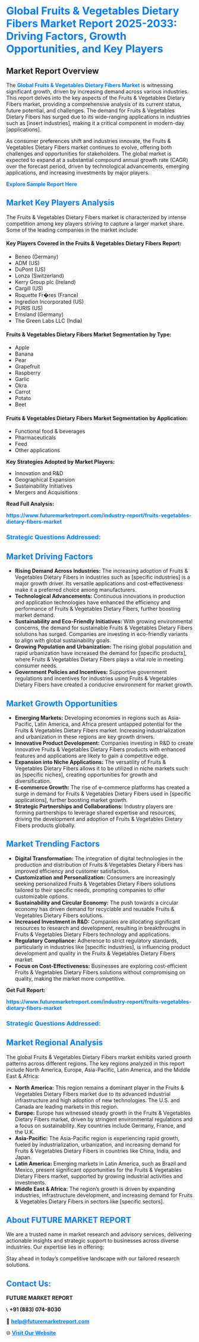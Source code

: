 <h1 style="color: #007BFF;">Global Fruits & Vegetables Dietary Fibers Market Report 2025-2033: Driving Factors, Growth Opportunities, and Key Players</h1>

<section id="overview">
<h2>Market Report Overview</h2>
<p>The <a href="https://www.futuremarketreport.com/industry-report/fruits-vegetables-dietary-fibers-market" style="color: #007BFF; text-decoration: none;"><strong>Global Fruits & Vegetables Dietary Fibers Market</strong></a> is witnessing significant growth, driven by increasing demand across various industries. This report delves into the key aspects of the Fruits & Vegetables Dietary Fibers market, providing a comprehensive analysis of its current status, future potential, and challenges. The demand for Fruits & Vegetables Dietary Fibers has surged due to its wide-ranging applications in industries such as [insert industries], making it a critical component in modern-day [applications].</p>
<p>As consumer preferences shift and industries innovate, the Fruits & Vegetables Dietary Fibers market continues to evolve, offering both challenges and opportunities for stakeholders. The global market is expected to expand at a substantial compound annual growth rate (CAGR) over the forecast period, driven by technological advancements, emerging applications, and increasing investments by major players.</p>
</section>

<section id="overview">
<p><a href="https://www.futuremarketreport.com/request-sample/reportId=50182" style="color: #007BFF; text-decoration: none;"><strong>Explore Sample Report Here</strong></a></p>
</section>

<section id="key-players">
<h2 style="color: #007BFF;">Market Key Players Analysis</h2>
<p>The Fruits & Vegetables Dietary Fibers market is characterized by intense competition among key players striving to capture a larger market share. Some of the leading companies in the market include:</p>
<h4>Key Players Covered in the Fruits & Vegetables Dietary Fibers Report:</h4>
<ul><li>Beneo (Germany)</li><li>ADM (US)</li><li>DuPont (US)</li><li>Lonza (Switzerland)</li><li>Kerry Group plc (Ireland)</li><li>Cargill (US)</li><li>Roquette Fr�res (France)</li><li>Ingredion Incorporated (US)</li><li>PURIS (US)</li><li>Emsland (Germany)</li><li>The Green Labs LLC (India)</li></ul>
<h4>Fruits & Vegetables Dietary Fibers Market Segmentation by Type:</h4>
<ul><li>Apple</li><li>Banana</li><li>Pear</li><li>Grapefruit</li><li>Raspberry</li><li>Garlic</li><li>Okra</li><li>Carrot</li><li>Potato</li><li>Beet</li></ul>

<h4>Fruits & Vegetables Dietary Fibers Market Segmentation by Application:</h4>
<ul><li>Functional food &amp; beverages</li><li>Pharmaceuticals</li><li>Feed</li><li>Other applications</li></ul>
<p><strong>Key Strategies Adopted by Market Players:</strong></p>
<ul>
<li>Innovation and R&D</li>
<li>Geographical Expansion</li>
<li>Sustainability Initiatives</li>
<li>Mergers and Acquisitions</li>
</ul>
</section>

<section>
<p><strong>Read Full Analysis: </strong></p><a href="https://www.futuremarketreport.com/industry-report/fruits-vegetables-dietary-fibers-market" style="color: #007BFF; text-decoration: none;"><strong>https://www.futuremarketreport.com/industry-report/fruits-vegetables-dietary-fibers-market</strong></a>
<h3 style="color: #007BFF;">Strategic Questions Addressed:</h3>
</section>

<section id="driving-factors">
<h2 style="color: #007BFF;">Market Driving Factors</h2>
<ul>
<li><strong>Rising Demand Across Industries:</strong> The increasing adoption of Fruits & Vegetables Dietary Fibers in industries such as [specific industries] is a major growth driver. Its versatile applications and cost-effectiveness make it a preferred choice among manufacturers.</li>
<li><strong>Technological Advancements:</strong> Continuous innovations in production and application technologies have enhanced the efficiency and performance of Fruits & Vegetables Dietary Fibers, further boosting market demand.</li>
<li><strong>Sustainability and Eco-Friendly Initiatives:</strong> With growing environmental concerns, the demand for sustainable Fruits & Vegetables Dietary Fibers solutions has surged. Companies are investing in eco-friendly variants to align with global sustainability goals.</li>
<li><strong>Growing Population and Urbanization:</strong> The rising global population and rapid urbanization have increased the demand for [specific products], where Fruits & Vegetables Dietary Fibers plays a vital role in meeting consumer needs.</li>
<li><strong>Government Policies and Incentives:</strong> Supportive government regulations and incentives for industries using Fruits & Vegetables Dietary Fibers have created a conducive environment for market growth.</li>
</ul>
</section>

<section id="growth-opportunities">
<h2 style="color: #007BFF;">Market Growth Opportunities</h2>
<ul>
<li><strong>Emerging Markets:</strong> Developing economies in regions such as Asia-Pacific, Latin America, and Africa present untapped potential for the Fruits & Vegetables Dietary Fibers market. Increasing industrialization and urbanization in these regions are key growth drivers.</li>
<li><strong>Innovative Product Development:</strong> Companies investing in R&D to create innovative Fruits & Vegetables Dietary Fibers products with enhanced features and applications are likely to gain a competitive edge.</li>
<li><strong>Expansion into Niche Applications:</strong> The versatility of Fruits & Vegetables Dietary Fibers allows it to be utilized in niche markets such as [specific niches], creating opportunities for growth and diversification.</li>
<li><strong>E-commerce Growth:</strong> The rise of e-commerce platforms has created a surge in demand for Fruits & Vegetables Dietary Fibers used in [specific applications], further boosting market growth.</li>
<li><strong>Strategic Partnerships and Collaborations:</strong> Industry players are forming partnerships to leverage shared expertise and resources, driving the development and adoption of Fruits & Vegetables Dietary Fibers products globally.</li>
</ul>
</section>

<section id="trending-factors">
<h2 style="color: #007BFF;">Market Trending Factors</h2>
<ul>
<li><strong>Digital Transformation:</strong> The integration of digital technologies in the production and distribution of Fruits & Vegetables Dietary Fibers has improved efficiency and customer satisfaction.</li>
<li><strong>Customization and Personalization:</strong> Consumers are increasingly seeking personalized Fruits & Vegetables Dietary Fibers solutions tailored to their specific needs, prompting companies to offer customizable options.</li>
<li><strong>Sustainability and Circular Economy:</strong> The push towards a circular economy has driven demand for recyclable and reusable Fruits & Vegetables Dietary Fibers solutions.</li>
<li><strong>Increased Investment in R&D:</strong> Companies are allocating significant resources to research and development, resulting in breakthroughs in Fruits & Vegetables Dietary Fibers technology and applications.</li>
<li><strong>Regulatory Compliance:</strong> Adherence to strict regulatory standards, particularly in industries like [specific industries], is influencing product development and quality in the Fruits & Vegetables Dietary Fibers market.</li>
<li><strong>Focus on Cost-Effectiveness:</strong> Businesses are exploring cost-efficient Fruits & Vegetables Dietary Fibers solutions without compromising on quality, making the market more competitive.</li>
</ul>
</section>

<section>
<p><strong>Get Full Report: </strong></p><a href="https://www.futuremarketreport.com/industry-report/fruits-vegetables-dietary-fibers-market" style="color: #007BFF; text-decoration: none;"><strong>https://www.futuremarketreport.com/industry-report/fruits-vegetables-dietary-fibers-market</strong></a>
<h3 style="color: #007BFF;">Strategic Questions Addressed:</h3>
</section>


<section id="regional-analysis">
<h2 style="color: #007BFF;">Market Regional Analysis</h2>
<p>The global Fruits & Vegetables Dietary Fibers market exhibits varied growth patterns across different regions. The key regions analyzed in this report include North America, Europe, Asia-Pacific, Latin America, and the Middle East & Africa:</p>
<ul>
<li><strong>North America:</strong> This region remains a dominant player in the Fruits & Vegetables Dietary Fibers market due to its advanced industrial infrastructure and high adoption of new technologies. The U.S. and Canada are leading markets in this region.</li>
<li><strong>Europe:</strong> Europe has witnessed steady growth in the Fruits & Vegetables Dietary Fibers market, driven by stringent environmental regulations and a focus on sustainability. Key countries include Germany, France, and the U.K.</li>
<li><strong>Asia-Pacific:</strong> The Asia-Pacific region is experiencing rapid growth, fueled by industrialization, urbanization, and increasing demand for Fruits & Vegetables Dietary Fibers in countries like China, India, and Japan.</li>
<li><strong>Latin America:</strong> Emerging markets in Latin America, such as Brazil and Mexico, present significant opportunities for the Fruits & Vegetables Dietary Fibers market, supported by growing industrial activities and investments.</li>
<li><strong>Middle East & Africa:</strong> The region’s growth is driven by expanding industries, infrastructure development, and increasing demand for Fruits & Vegetables Dietary Fibers in sectors like [specific sectors].</li>
</ul>
</section>

<footer>
<h2 style="color: #007BFF;">About FUTURE MARKET REPORT</h2>
<p>We are a trusted name in market research and advisory services, delivering actionable insights and strategic support to businesses across diverse industries. Our expertise lies in offering:</p>

<p>Stay ahead in today’s competitive landscape with our tailored research solutions.</p>

<h2 style="color: #007BFF;">Contact Us:</h2>
<p><strong>FUTURE MARKET REPORT</strong></p>
<p>📞 <strong>+91 (883) 074-8030</strong></p>
<p>📧 <strong><a href="mailto:help@futuremarketreport.com" style="color: #007BFF;">help@futuremarketreport.com</a></strong></p>
<p>🌐 <strong><a href="https://www.futuremarketreport.com/" style="color: #007BFF;">Visit Our Website</a></strong></p>
</footer>